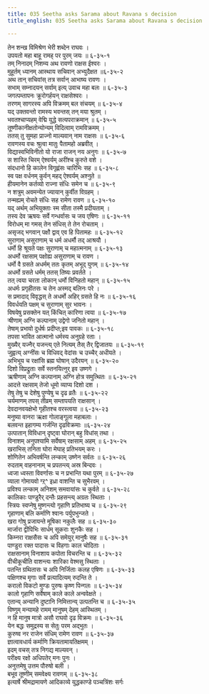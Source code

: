 ```yaml
---
title: 035 Seetha asks Sarama about Ravana s decision
title_english: 035 Seetha asks Sarama about Ravana s decision

---
```

तेन शन्ख विमिश्रेण भेरी शब्देन राघवः ।  
उपयतो महा बाहू रामह् पर पुरम् जयः ॥ ६-३५-१  
तम् निनादम् निशम्य अथ रावणो राक्षस ईश्वरः ।  
मुहूर्तम् ध्यानम् आस्थाय सचिवान् अभ्युदैक्षत ॥६-३५-२  
अथ तान् सचिवांस् तत्र सर्वान् आभाष्य रावणः ।  
सभाम् सम्नादयन् सर्वाम् इत्य् उवाच महा बलः ॥ ६-३५-३  
जगत्पम्तापनः क्रूरोगर्हयन् राक्षसेश्वरः ।  
तरणम् सागरस्य अपि विक्रमम् बल संचयम् ॥ ६-३५-४  
यद् उक्तवन्तो रामस्य भवन्तस् तन् मया श्रुतम् ।  
भवतश्चाप्यहम् वेद्मि युद्धे सत्यपराक्रमान् ॥ ६-३५-५  
तूष्णीकानीक्षतोन्योन्यम् विदित्वाम् रामविक्रमम् ।  
ततस् तु सुमहा प्राज्नो माल्यवान् नाम राक्षसः ॥ ६-३५-६  
रावणस्य वचः श्रुत्वा मातुः पैतामहो अब्रवीत् ।  
विद्यास्वभिविनीतो यो राजा राजन् नय अनुगः ॥ ६-३५-७  
स शास्ति चिरम् ऐश्वर्यम् अरींश्च कुरुते वशे ।  
संदधानो हि कालेन विगृह्णंसः चारिभिः सह ॥ ६-३५-८  
स्व पक्ष वर्धनम् कुर्वन् महद् ऐश्वर्यम् अश्नुते ॥  
हीयमानेन कर्तव्यो राज्ना संधिः समेन च ॥ ६-३५-९  
न शत्रुम् अवमन्येत ज्यायान् कुर्वीत विग्रहम् ।  
तन्मह्यम् रोचते संधिः सह रामेण रावण ॥ ६-३५-१०  
यद् अर्थम् अभियुक्ताः स्म सीता तस्मै प्रदीयताम् ।  
तस्य देव ऋषयः सर्वे गन्धर्वासः च जय एषिणः ॥ ६-३५-११  
विरोधम् मा गमस् तेन संधिस् ते तेन रोचताम् ।  
असृजद् भगवान् पक्षौ द्वाव् एव हि पितामहः ॥ ६-३५-१२  
सुराणाम् असुराणाम् च धर्म अधर्मौ तद् आश्रयौ ।  
धर्मो हि श्रूयते पक्षः सुराणाम् च महात्मनाम् ॥ ६-३५-१३  
अधर्मो रक्षसाम् पक्षोह्य असुराणाम् च रावण ।  
धर्मो वै ग्रसते अधर्मम् ततः कृतम् अभूद् युगम् ॥ ६-३५-१४  
अधर्मो ग्रसते धर्मम् ततस् तिष्यः प्रवर्तते ।  
तत् त्वया चरता लोकान् धर्मो विनिहतो महान् ॥ ६-३५-१५  
अधर्मः प्रगृहीतसः च तेन अस्मद् बलिनः परे ।  
स प्रमादाद् विवृद्धस् ते अधर्मो अहिर् ग्रसते हि नः ॥ ६-३५-१६  
विवर्धयति पक्षम् च सुराणाम् सुर भावनः ।  
विषयेषु प्रसक्तेन यत् किंचित् कारिणा त्वया ॥ ६-३५-१७  
ऱ्षीणाम् अग्नि कल्पानाम् उद्वेगो जनितो महान् ।  
तेषाम् प्रभावो दुर्धर्षः प्रदीप्त;इव पावकः ॥ ६-३५-१८  
तपसा भावित आत्मानो धर्मस्य अनुग्रहे रताः ।  
मुख्यैर् यज्नैर् यजन्त्य् एते नित्यम् तैस् तैर् द्विजातयः ॥ ६-३५-१९  
जुह्वत्य् अग्नींसः च विधिवद् वेदांसः च उच्चैर् अधीयते ।  
अभिभूय च रक्षांसि ब्रह्म घोषान् उदैरयन् ॥ ६-३५-२०  
दिशो विप्रद्रुताः सर्वे स्तनयित्नुर् इव उष्णगे ।  
ऋषीणाम् अग्नि कल्पानाम् अग्नि होत्र समुत्थितः ॥ ६-३५-२१  
आदत्ते रक्षसाम् तेजो धूमो व्याप्य दिशो दश ।  
तेषु तेषु च देशेषु पुण्येषु च दृढ व्रतैः ॥ ६-३५-२२  
चर्यमाणम् तपस् तीव्रम् सम्तापयति राक्षसान् ।  
देवदानवयक्षेभो गृहीतश्च वरस्त्वया ॥ ६-३५-२३  
मनुष्या वानरा ऋक्षा गोलाङ्गूला महाबलाः ।  
बलवन्त इहागम्य गर्जन्ति दृढविक्रमाः ॥६-३५-२४  
उत्पातान् विविधान् दृष्ट्वा घोरान् बहु विधांस् तथा ।  
विनाशम् अनुपश्यामि सर्वेषाम् रक्षसाम् अहम् ॥ ६-३५-२५  
खराभिस् तनिता घोरा मेघाह् प्रतिभयम् करः ।  
शोणितेन अभिवर्षन्ति लन्काम् उष्णेन सर्वतः ॥ ६-३५-२६  
रुदताम् वाहनानाम् च प्रपतन्त्य् अस्र बिन्दवः ।  
ध्वजा ध्वस्ता विवर्णासः च न प्रभान्ति यथा पुरम् ॥ ६-३५-२७  
व्याला गोमायवो ग्ऱ्^ इध्रा वाशन्ति च सुभैरवम् ।  
प्रविश्य लन्काम् अनिशम् समवायांसः च कुर्वते ॥ ६-३५-२८  
कालिकाः पाण्डुरैर् दन्तैः प्रहसन्त्य् अग्रतः स्थिताः ।  
स्त्रियः स्वप्नेषु मुष्णन्त्यो गृहाणि प्रतिभाष्य च ॥ ६-३५-२९  
गृहाणाम् बलि कर्माणि श्वानः पर्युपभुन्जते ।  
खरा गोषु प्रजायन्ते मूषिका नकुलैः सह ॥ ६-३५-३०  
मार्जारा द्वीपिभिः सार्धम् सूकराः शुनकैः सह ।  
किम्नरा राक्षसैसः च अपि समेयुर् मानुषैः सह ॥ ६-३५-३१  
पाण्डुरा रक्त पादासः च विहगाः काल चोदिताः ।  
राक्षसानाम् विनाशाय कपोता विचरन्ति च ॥ ६-३५-३२  
वीचीकूचीति वाशन्त्यः शारिका वेश्मसु स्थिताः ।  
पतन्ति ग्रथितासः च अपि निर्जिताः कलह एषिणः ॥ ६-३५-३३  
पक्षिणश्च मृगाः सर्वे प्रत्यादित्यम् रुदन्ति ते ।  
करालो विकटो मुण्डः पुरुषः कृष्ण पिन्गलः ॥ ६-३५-३४  
कालो गृहाणि सर्वेषाम् काले काले अन्ववेक्षते ।  
एतान्य् अन्यानि दुष्टानि निमित्तान्य् उत्पतन्ति च ॥ ६-३५-३५  
विष्णुम् मन्यामहे रामम् मानुषम् देहम् आस्थितम् ।  
न हि मानुष मात्रो असौ राघवो दृढ विक्रमः ॥ ६-३५-३६  
येन बद्धः समुद्रस्य स सेतुः परम अद्भुतः ।  
कुरुष्व नर राजेन संधिम् रामेण रावण ॥ ६-३५-३७  
ज्ञात्वावधार्य कर्माणि क्रियतामायतिक्षमम् ।  
इदम् वचस् तत्र निगद्य माल्यवन् ।  
परीक्ष्य रक्षो अधिपतेर् मनः पुनः ।  
अनुत्तमेषु उत्तम पौरुषो बली ।  
बभूव तूष्णीम् समवेक्ष्य रावणम् ॥ ६-३५-३८  
इत्यार्षे श्रीमद्रामायणे आदिकाव्ये युद्धकाण्डे पञ्चत्रिंशः सर्गः